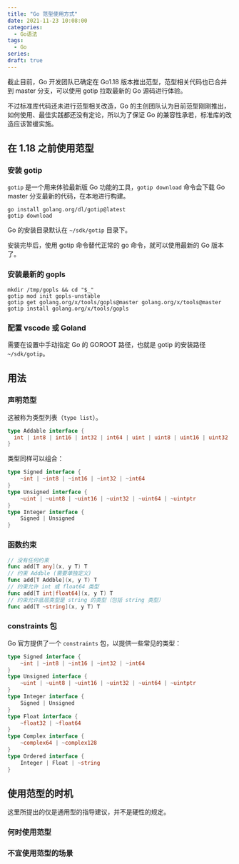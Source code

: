 ```yaml
---
title: "Go 范型使用方式"
date: 2021-11-23 10:08:00
categories:
  - Go语法
tags:
  - Go
series:
draft: true
---
```


截止目前，Go 开发团队已确定在 Go1.18 版本推出范型，范型相关代码也已合并到 master 分支，可以使用 gotip 拉取最新的 Go 源码进行体验。

不过标准库代码还未进行范型相关改造，Go 的主创团队认为目前范型刚刚推出，如何使用、最佳实践都还没有定论，所以为了保证 Go 的兼容性承若，标准库的改造应该暂缓实施。

<!--more-->

## 在 1.18 之前使用范型

### 安装 gotip

`gotip` 是一个用来体验最新版 Go 功能的工具，`gotip download` 命令会下载 Go master 分支最新的代码，在本地进行构建。

```shell
go install golang.org/dl/gotip@latest
gotip download
```

Go 的安装目录默认在 `~/sdk/gotip` 目录下。

安装完毕后，使用 gotip 命令替代正常的 go 命令，就可以使用最新的 Go 版本了。

### 安装最新的 gopls

```shell
mkdir /tmp/gopls && cd "$_"
gotip mod init gopls-unstable
gotip get golang.org/x/tools/gopls@master golang.org/x/tools@master
gotip install golang.org/x/tools/gopls
```

### 配置 vscode 或 Goland

需要在设置中手动指定 Go 的 GOROOT 路径，也就是 gotip 的安装路径 `~/sdk/gotip`。

## 用法

### 声明范型

这被称为类型列表（`type list`）。

```go
type Addable interface {
  int | int8 | int16 | int32 | int64 | uint | uint8 | uint16 | uint32 | uint64 | string
}
```

类型同样可以组合：

```go
type Signed interface {
	~int | ~int8 | ~int16 | ~int32 | ~int64
}
type Unsigned interface {
	~uint | ~uint8 | ~uint16 | ~uint32 | ~uint64 | ~uintptr
}
type Integer interface {
	Signed | Unsigned
}
```

### 函数约束

```go
// 没有任何约束
func add[T any](x, y T) T
// 约束 Addble (需要单独定义)
func add[T Addble](x, y T) T
// 约束允许 int 或 float64 类型
func add[T int|float64](x, y T) T
// 约束允许底层类型是 string 的类型（包括 string 类型）
func add[T ~string](x, y T) T
```

### constraints 包

Go 官方提供了一个 `constraints` 包，以提供一些常见的类型：

```go
type Signed interface {
	~int | ~int8 | ~int16 | ~int32 | ~int64
}
type Unsigned interface {
	~uint | ~uint8 | ~uint16 | ~uint32 | ~uint64 | ~uintptr
}
type Integer interface {
	Signed | Unsigned
}
type Float interface {
	~float32 | ~float64
}
type Complex interface {
	~complex64 | ~complex128
}
type Ordered interface {
	Integer | Float | ~string
}
```

## 使用范型的时机

这里所提出的仅是通用型的指导建议，并不是硬性的规定。

### 何时使用范型

### 不宜使用范型的场景
